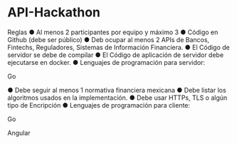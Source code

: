# API-Hackathon


Reglas
● Al menos 2 participantes por equipo y máximo 3
● Código en Github (debe ser público)
● Deb ocupar al menos 2 APIs de Bancos, Fintechs, Reguladores, Sistemas de
Información Financiera.
● El Código de servidor se debe de compilar
● El Código de aplicación de servidor debe ejecutarse en docker.
● Lenguajes de programación para servidor:

Go

● Debe seguir al menos 1 normativa financiera mexicana
● Debe listar los algoritmos usados en la implementación.
● Debe usar HTTPs, TLS o algún tipo de Encripción
● Lenguajes de programación para cliente:

Go

Angular